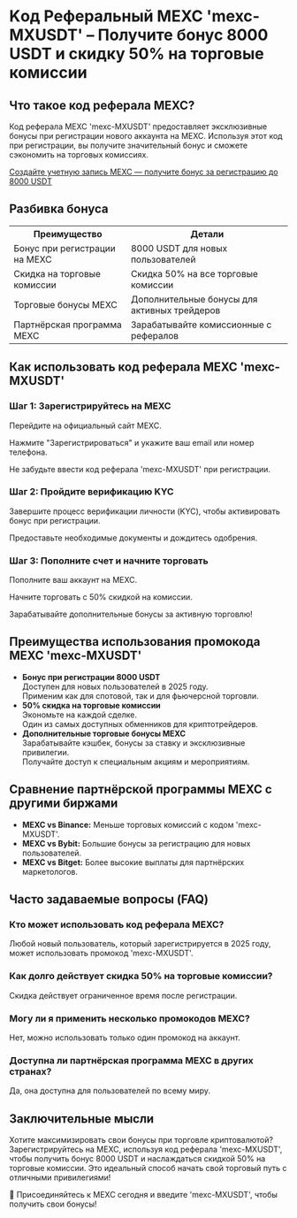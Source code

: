 <h1>Kод Pеферальный MEXC 'mexc-MXUSDT' – Получите бонус 8000 USDT и скидку 50% на торговые комиссии</h1>

<h2>Что такое код реферала MEXC?</h2>
<p>Код реферала MEXC 'mexc-MXUSDT' предоставляет эксклюзивные бонусы при регистрации нового аккаунта на MEXC. Используя этот код при регистрации, вы получите значительный бонус и сможете сэкономить на торговых комиссиях.</p>

<a href="https://www.mexc.com/register?inviteCode=mexc-MXUSDT" target="_blank">Создайте учетную запись MEXC — получите бонус за регистрацию до 8000 USDT</a>

<h2>Разбивка бонуса</h2>
<table>
        <tr>
            <th>Преимущество</th>
            <th>Детали</th>
        </tr>
        <tr>
            <td>Бонус при регистрации на MEXC</td>
            <td>8000 USDT для новых пользователей</td>
        </tr>
        <tr>
            <td>Скидка на торговые комиссии</td>
            <td>Скидка 50% на все торговые комиссии</td>
        </tr>
        <tr>
            <td>Торговые бонусы MEXC</td>
            <td>Дополнительные бонусы для активных трейдеров</td>
        </tr>
        <tr>
            <td>Партнёрская программа MEXC</td>
            <td>Зарабатывайте комиссионные с рефералов</td>
        </tr>
</table>

<h2>Как использовать код реферала MEXC 'mexc-MXUSDT'</h2>
<h3>Шаг 1: Зарегистрируйтесь на MEXC</h3>
<p>Перейдите на официальный сайт MEXC.</p>
<p>Нажмите "Зарегистрироваться" и укажите ваш email или номер телефона.</p>
<p>Не забудьте ввести код реферала 'mexc-MXUSDT' при регистрации.</p>

<h3>Шаг 2: Пройдите верификацию KYC</h3>
<p>Завершите процесс верификации личности (KYC), чтобы активировать бонус при регистрации.</p>
<p>Предоставьте необходимые документы и дождитесь одобрения.</p>

<h3>Шаг 3: Пополните счет и начните торговать</h3>
<p>Пополните ваш аккаунт на MEXC.</p>
<p>Начните торговать с 50% скидкой на комиссии.</p>
<p>Зарабатывайте дополнительные бонусы за активную торговлю!</p>

<h2>Преимущества использования промокода MEXC 'mexc-MXUSDT'</h2>
<ul>
        <li><strong>Бонус при регистрации 8000 USDT</strong><br>Доступен для новых пользователей в 2025 году.<br>Применим как для спотовой, так и для фьючерсной торговли.</li>
        <li><strong>50% скидка на торговые комиссии</strong><br>Экономьте на каждой сделке.<br>Один из самых доступных обменников для криптотрейдеров.</li>
        <li><strong>Дополнительные торговые бонусы MEXC</strong><br>Зарабатывайте кэшбек, бонусы за ставку и эксклюзивные привилегии.<br>Получайте доступ к специальным акциям и мероприятиям.</li>
</ul>

<h2>Сравнение партнёрской программы MEXC с другими биржами</h2>
<ul>
        <li><strong>MEXC vs Binance:</strong> Меньше торговых комиссий с кодом 'mexc-MXUSDT'.</li>
        <li><strong>MEXC vs Bybit:</strong> Большие бонусы за регистрацию для новых пользователей.</li>
        <li><strong>MEXC vs Bitget:</strong> Более высокие выплаты для партнёрских маркетологов.</li>
</ul>

<h2>Часто задаваемые вопросы (FAQ)</h2>
<h3>Кто может использовать код реферала MEXC?</h3>
<p>Любой новый пользователь, который зарегистрируется в 2025 году, может использовать промокод 'mexc-MXUSDT'.</p>

<h3>Как долго действует скидка 50% на торговые комиссии?</h3>
<p>Скидка действует ограниченное время после регистрации.</p>

<h3>Могу ли я применить несколько промокодов MEXC?</h3>
<p>Нет, можно использовать только один промокод на аккаунт.</p>

<h3>Доступна ли партнёрская программа MEXC в других странах?</h3>
<p>Да, она доступна для пользователей по всему миру.</p>

<h2>Заключительные мысли</h2>
<p>Хотите максимизировать свои бонусы при торговле криптовалютой? Зарегистрируйтесь на MEXC, используя код реферала 'mexc-MXUSDT', чтобы получить бонус 8000 USDT и наслаждаться скидкой 50% на торговые комиссии. Это идеальный способ начать свой торговый путь с отличными привилегиями!</p>

<p>🚀 Присоединяйтесь к MEXC сегодня и введите 'mexc-MXUSDT', чтобы получить свои бонусы!</p>
</body>
</html>
